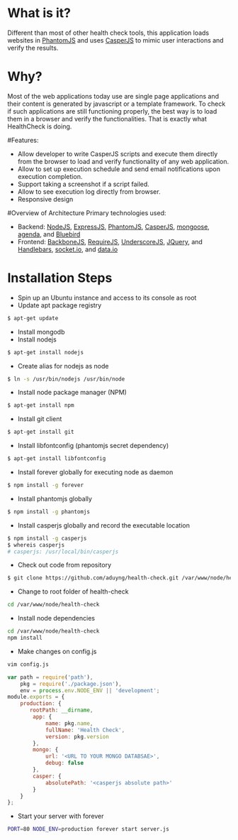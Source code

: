 # What is it?
Different than most of other health check tools, this application loads websites in [PhantomJS](http://phantomjs.org/) and uses [CasperJS](http://casperjs.org/) to mimic user interactions and verify the results. 

# Why? 
Most of the web applications today use are single page applications and their content is generated by javascript or a template framework. To check if such applications are still functioning properly, the best way is to load them in a browser and verify the functionalities. That is exactly what HealthCheck is doing.

#Features: 
* Allow developer to write CasperJS scripts and execute them directly from the browser to load and verify functionality of any web application.
* Allow to set up execution schedule and send email notifications upon execution completion. 
* Support taking a screenshot if a script failed. 
* Allow to see execution log directly from browser. 
* Responsive design

#Overview of Architecture
Primary technologies used: 
* Backend: [NodeJS](https://nodejs.org/), [ExpressJS](http://expressjs.com/), [PhantomJS](http://phantomjs.org/), [CasperJS](http://casperjs.org/), [mongoose](http://mongoosejs.com/), [agenda](https://github.com/rschmukler/agenda), and [Bluebird](https://github.com/petkaantonov/bluebird)
* Frontend: [BackboneJS](http://backbonejs.org/), [RequireJS](http://requirejs.org/), [UnderscoreJS](http://underscorejs.org/), [JQuery](https://jquery.com/), and [Handlebars](http://handlebarsjs.com/), [socket.io](http://socket.io/), and [data.io](https://github.com/scttnlsn/data.io)


# Installation Steps
* Spin up an Ubuntu instance and access to its console as root
* Update apt package registry
```sh
$ apt-get update
```
* Install mongodb 
* Install nodejs
```sh
$ apt-get install nodejs
```
* Create alias for nodejs as node
```sh
$ ln -s /usr/bin/nodejs /usr/bin/node
```
* Install node package manager (NPM)
```sh
$ apt-get install npm
```
* Install git client
```sh
$ apt-get install git
```
* Install libfontconfig (phantomjs secret dependency)
```sh
$ apt-get install libfontconfig
```
* Install forever globally for executing node as daemon
```sh
$ npm install -g forever
```
* Install phantomjs globally
```sh
$ npm install -g phantomjs
```
* Install casperjs globally and record the executable location
```sh
$ npm install -g casperjs
$ whereis casperjs
# casperjs: /usr/local/bin/casperjs
```
* Check out code from repository
```sh
$ git clone https://github.com/aduyng/health-check.git /var/www/node/health-check
```
* Change to root folder of health-check
```sh
cd /var/www/node/health-check
```
* Install node dependencies
```sh
cd /var/www/node/health-check
npm install
```
* Make changes on config.js
```sh
vim config.js
```
```javascript 
var path = require('path'),
    pkg = require('./package.json'),
    env = process.env.NODE_ENV || 'development';
module.exports = {
    production: {
       rootPath: __dirname,
        app: {
            name: pkg.name,
            fullName: 'Health Check',
            version: pkg.version
        },
        mongo: {
            url: '<URL TO YOUR MONGO DATABSAE>',
            debug: false
        },
        casper: {
            absolutePath: '<casperjs absolute path>'
        }
    }
};
```
* Start your server with forever
```sh
PORT=80 NODE_ENV=production forever start server.js
```
